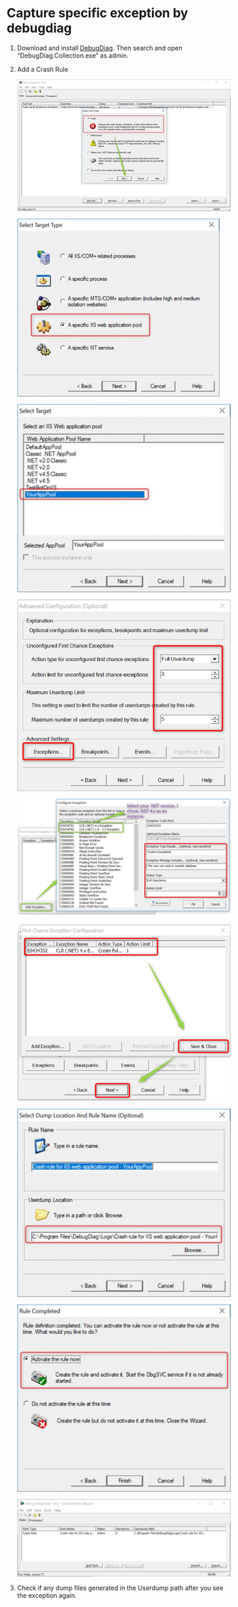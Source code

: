 # Capture specific exception by debugdiag
1. Download and install [DebugDiag](https://www.microsoft.com/en-my/download/details.aspx?id=49924). Then search and open “DebugDiag.Collection.exe” as admin.

1. Add a Crash Rule

    ![](/Dump/Images/debugdiag1.png)

    ![](/Dump/Images/debugdiag2.png)

    ![](/Dump/Images/debugdiag3.png)

    ![](/Dump/Images/debugdiag4.png)

    ![](/Dump/Images/debugdiag5.png)

    ![](/Dump/Images/debugdiag6.png)

    ![](/Dump/Images/debugdiag7.png)

    ![](/Dump/Images/debugdiag8.png)

    ![](/Dump/Images/debugdiag9.png)

1. Check if any dump files generated in the Userdump path after you see the exception again.